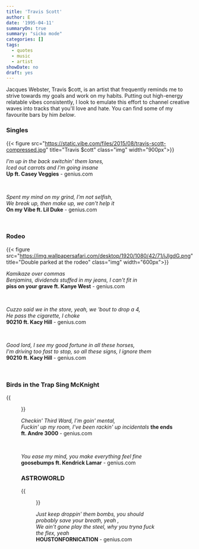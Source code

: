 ```yaml
---
title: 'Travis Scott'
author: E
date: '1995-04-11'
summaryOn: true
summary: "sicko mode"
categories: []
tags:
  - quotes
  - music
  - artist
showDate: no
draft: yes
---
```


Jacques Webster, Travis $cott, is an artist that frequently reminds me to strive towards my goals and work on my habits.  Putting out high-energy relatable vibes consistently, I look to emulate this effort to channel creative waves into tracks that you'll love and hate. You can find some of my favourite bars by him _below_.

### Singles  

{{< figure src="https://static.vibe.com/files/2015/08/travis-scott-compressed.jpg" title="Travis $cott" class="img" width="900px">}}


*I'm up in the back switchin' them lanes,\
Iced out carrots and I'm going insane*  
 **Up ft. Casey Veggies** - genius.com
 
&nbsp;  


*Spent my mind on my grind, I'm not selfish,\
We break up, then make up, we can't help it*  
**On my Vibe ft. Lil Duke** - genius.com
 
&nbsp;  



### Rodeo


{{< figure src="https://img.wallpapersafari.com/desktop/1920/1080/42/71/iJlgdG.png" title="Double parked at the rodeo" class="img" width="600px">}}   

*Kamikaze over commas\
Benjamins, dividends stuffed in my jeans, I can't fit in*   
 **piss on your grave ft. Kanye West** - genius.com    

&nbsp;  
  
*Cuzzo said we in the store, yeah, we 'bout to drop a 4,\
He pass the cigarette, I choke*   
 **90210 ft. Kacy Hill** - genius.com    
  
&nbsp;  
  
*Good lord, I see my good fortune in all these horses, <br>	I'm driving too fast to stop, so all these signs, I ignore them*   
 **90210 ft. Kacy Hill** - genius.com    

&nbsp;  


 	
### Birds in the Trap Sing McKnight 	


{{<figure src="https://s15-us2.startpage.com/cgi-bin/serveimage?url=https:%2F%2Fdjbooth.net%2F.image%2Ft_share%2FMTUzNDg1OTE5ODA5NjQzNzE4%2Ftravis-scott-birds-in-the-trap-tweet-imagejpg.jpg&sp=de91d29691fb5a986da7294a99a25e5c" title="Look Ma, I can fly :D" width="800px">}}


*Checkin' Third Ward, I'm goin' mental,\
Fuckin' up my room, I've been rackin' up incidentals*
**the ends ft. Andre 3000** - genius.com  

&nbsp;  

*You ease my mind, you make everything feel fine*  
 **goosebumps ft. Kendrick Lamar** - genius.com  

### ASTROWORLD   	

{{<figure src="travis-scott/astro+update+final+2.jpg" title="Look Ma, I can fly :D" width="800px">}}
  
*Just keep droppin' them bombs, you should probably save your breath, yeah ,\
We ain't gone play the steel, why you tryna fuck the flex, yeah*  
 **HOUSTONFORNICATION** - genius.com  

&nbsp;  



